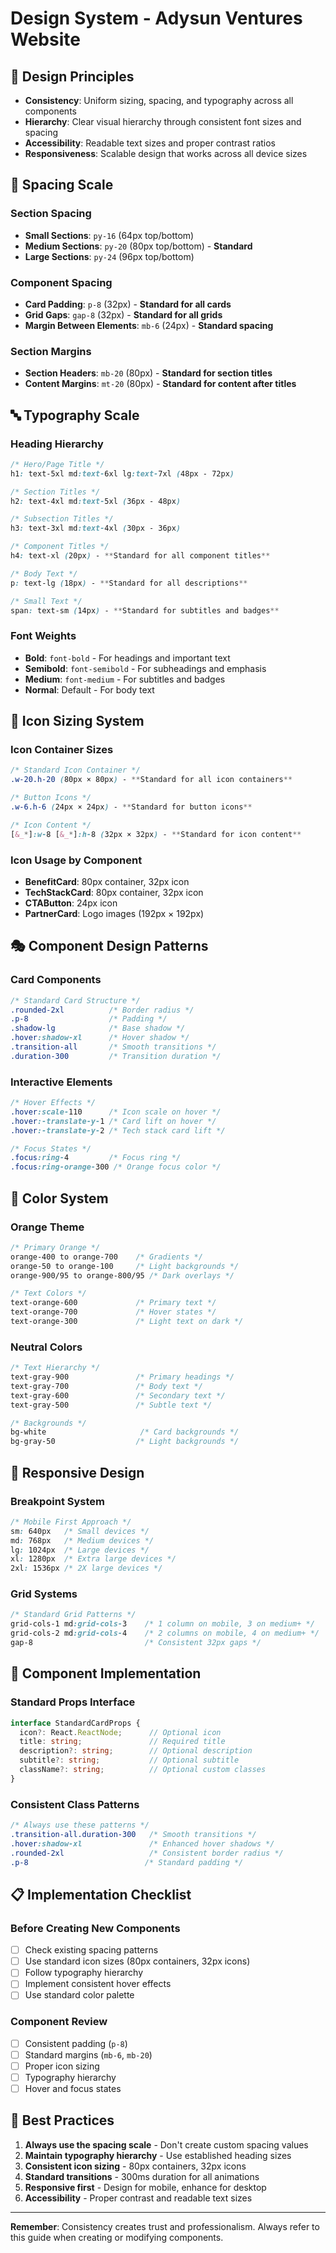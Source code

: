 # Design System - Adysun Ventures Website

## 🎯 **Design Principles**

- **Consistency**: Uniform sizing, spacing, and typography across all components
- **Hierarchy**: Clear visual hierarchy through consistent font sizes and spacing
- **Accessibility**: Readable text sizes and proper contrast ratios
- **Responsiveness**: Scalable design that works across all device sizes

## 📏 **Spacing Scale**

### **Section Spacing**
- **Small Sections**: `py-16` (64px top/bottom)
- **Medium Sections**: `py-20` (80px top/bottom) - **Standard**
- **Large Sections**: `py-24` (96px top/bottom)

### **Component Spacing**
- **Card Padding**: `p-8` (32px) - **Standard for all cards**
- **Grid Gaps**: `gap-8` (32px) - **Standard for all grids**
- **Margin Between Elements**: `mb-6` (24px) - **Standard spacing**

### **Section Margins**
- **Section Headers**: `mb-20` (80px) - **Standard for section titles**
- **Content Margins**: `mt-20` (80px) - **Standard for content after titles**

## 🔤 **Typography Scale**

### **Heading Hierarchy**
```css
/* Hero/Page Title */
h1: text-5xl md:text-6xl lg:text-7xl (48px - 72px)

/* Section Titles */
h2: text-4xl md:text-5xl (36px - 48px)

/* Subsection Titles */
h3: text-3xl md:text-4xl (30px - 36px)

/* Component Titles */
h4: text-xl (20px) - **Standard for all component titles**

/* Body Text */
p: text-lg (18px) - **Standard for all descriptions**

/* Small Text */
span: text-sm (14px) - **Standard for subtitles and badges**
```

### **Font Weights**
- **Bold**: `font-bold` - For headings and important text
- **Semibold**: `font-semibold` - For subheadings and emphasis
- **Medium**: `font-medium` - For subtitles and badges
- **Normal**: Default - For body text

## 🎨 **Icon Sizing System**

### **Icon Container Sizes**
```css
/* Standard Icon Container */
.w-20.h-20 (80px × 80px) - **Standard for all icon containers**

/* Button Icons */
.w-6.h-6 (24px × 24px) - **Standard for button icons**

/* Icon Content */
[&_*]:w-8 [&_*]:h-8 (32px × 32px) - **Standard for icon content**
```

### **Icon Usage by Component**
- **BenefitCard**: 80px container, 32px icon
- **TechStackCard**: 80px container, 32px icon
- **CTAButton**: 24px icon
- **PartnerCard**: Logo images (192px × 192px)

## 🎭 **Component Design Patterns**

### **Card Components**
```css
/* Standard Card Structure */
.rounded-2xl          /* Border radius */
.p-8                  /* Padding */
.shadow-lg            /* Base shadow */
.hover:shadow-xl      /* Hover shadow */
.transition-all       /* Smooth transitions */
.duration-300         /* Transition duration */
```

### **Interactive Elements**
```css
/* Hover Effects */
.hover:scale-110      /* Icon scale on hover */
.hover:-translate-y-1 /* Card lift on hover */
.hover:-translate-y-2 /* Tech stack card lift */

/* Focus States */
.focus:ring-4         /* Focus ring */
.focus:ring-orange-300 /* Orange focus color */
```

## 🌈 **Color System**

### **Orange Theme**
```css
/* Primary Orange */
orange-400 to orange-700    /* Gradients */
orange-50 to orange-100     /* Light backgrounds */
orange-900/95 to orange-800/95 /* Dark overlays */

/* Text Colors */
text-orange-600             /* Primary text */
text-orange-700             /* Hover states */
text-orange-300             /* Light text on dark */
```

### **Neutral Colors**
```css
/* Text Hierarchy */
text-gray-900               /* Primary headings */
text-gray-700               /* Body text */
text-gray-600               /* Secondary text */
text-gray-500               /* Subtle text */

/* Backgrounds */
bg-white                     /* Card backgrounds */
bg-gray-50                  /* Light backgrounds */
```

## 📱 **Responsive Design**

### **Breakpoint System**
```css
/* Mobile First Approach */
sm: 640px   /* Small devices */
md: 768px   /* Medium devices */
lg: 1024px  /* Large devices */
xl: 1280px  /* Extra large devices */
2xl: 1536px /* 2X large devices */
```

### **Grid Systems**
```css
/* Standard Grid Patterns */
grid-cols-1 md:grid-cols-3    /* 1 column on mobile, 3 on medium+ */
grid-cols-2 md:grid-cols-4    /* 2 columns on mobile, 4 on medium+ */
gap-8                         /* Consistent 32px gaps */
```

## 🔧 **Component Implementation**

### **Standard Props Interface**
```typescript
interface StandardCardProps {
  icon?: React.ReactNode;      // Optional icon
  title: string;               // Required title
  description?: string;        // Optional description
  subtitle?: string;           // Optional subtitle
  className?: string;          // Optional custom classes
}
```

### **Consistent Class Patterns**
```css
/* Always use these patterns */
.transition-all.duration-300   /* Smooth transitions */
.hover:shadow-xl               /* Enhanced hover shadows */
.rounded-2xl                   /* Consistent border radius */
.p-8                          /* Standard padding */
```

## 📋 **Implementation Checklist**

### **Before Creating New Components**
- [ ] Check existing spacing patterns
- [ ] Use standard icon sizes (80px containers, 32px icons)
- [ ] Follow typography hierarchy
- [ ] Implement consistent hover effects
- [ ] Use standard color palette

### **Component Review**
- [ ] Consistent padding (`p-8`)
- [ ] Standard margins (`mb-6`, `mb-20`)
- [ ] Proper icon sizing
- [ ] Typography hierarchy
- [ ] Hover and focus states

## 🚀 **Best Practices**

1. **Always use the spacing scale** - Don't create custom spacing values
2. **Maintain typography hierarchy** - Use established heading sizes
3. **Consistent icon sizing** - 80px containers, 32px icons
4. **Standard transitions** - 300ms duration for all animations
5. **Responsive first** - Design for mobile, enhance for desktop
6. **Accessibility** - Proper contrast and readable text sizes

---

**Remember**: Consistency creates trust and professionalism. Always refer to this guide when creating or modifying components.
